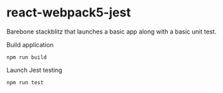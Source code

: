 # react-webpack5-jest

Barebone stackblitz that launches a basic app along with a basic unit test.


Build application
```
npm run build
```

Launch Jest testing
```
npm run test
```

